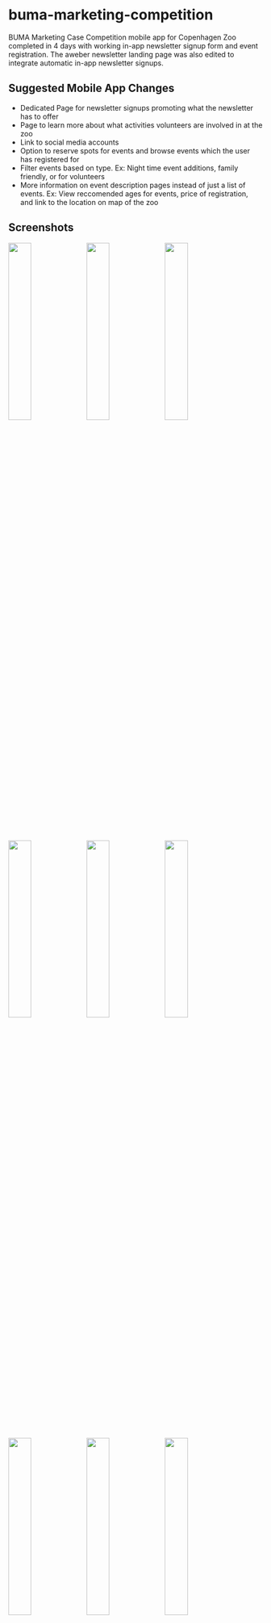 # buma-marketing-competition
BUMA Marketing Case Competition mobile app for Copenhagen Zoo completed in 4 days with working in-app newsletter signup form and event registration. The aweber newsletter landing page was also edited to integrate automatic in-app newsletter signups.

## Suggested Mobile App Changes
* Dedicated Page for newsletter signups promoting what the newsletter has to offer
* Page to learn more about what activities volunteers are involved in at the zoo
* Link to social media accounts
* Option to reserve spots for events and browse events which the user has registered for
* Filter events based on type. Ex: Night time event additions, family friendly, or for volunteers
* More information on event description pages instead of just a list of events. Ex: View reccomended ages for events, price of registration, and link to the location on map of the zoo

## Screenshots

<p float="left">
<img src="https://user-images.githubusercontent.com/81270095/227115797-08354ec6-0c33-48ef-bb1b-004aa0a8d71f.png" width="30%">
  <img src="https://user-images.githubusercontent.com/81270095/227111551-294726fe-91b2-46e8-9f0c-c2af29cbde9a.png" width="30%">
<img src="https://user-images.githubusercontent.com/81270095/227111549-8ad23989-bd38-4ed7-a5d8-0cbc2331450e.png" width="30%">

</p>
<p float="left">

<img src="https://user-images.githubusercontent.com/81270095/227111543-2cd17c8e-50bc-4baa-aef3-088e0e0a8ac5.png" width="30%">
<img src="https://user-images.githubusercontent.com/81270095/227276994-cacc4f04-e0fb-4dd4-acb4-cd3a6fbbae9d.png" width="30%">
<img src="https://user-images.githubusercontent.com/81270095/227111547-3d72bf4c-fc38-4368-8c4b-7fd850dea824.png" width="30%">
  </p>
  <p float="left">

<img src="https://user-images.githubusercontent.com/81270095/227111558-c202cc90-692e-4824-8963-fff8c9650ad5.png" width="30%">
  <img src="https://user-images.githubusercontent.com/81270095/227111540-787477c6-99fe-440c-b5f9-74aaaf6378a8.png" width="30%">
<img src="https://user-images.githubusercontent.com/81270095/227111545-bbd67600-a382-4429-a95b-d9180dee48da.png" width="30%">